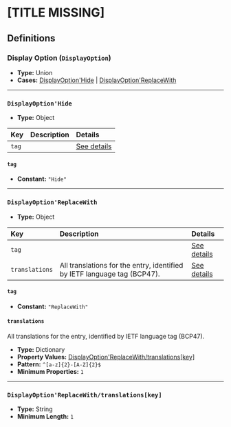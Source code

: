# [TITLE MISSING]

## Definitions

### <a name="DisplayOption"></a> Display Option (`DisplayOption`)

- **Type:** Union
- **Cases:** <a href="#DisplayOption'Hide">DisplayOption'Hide</a> | <a href="#DisplayOption'ReplaceWith">DisplayOption'ReplaceWith</a>

---

### <a name="DisplayOption'Hide"></a> `DisplayOption'Hide`

- **Type:** Object

Key | Description | Details
:-- | :-- | :--
`tag` |  | <a href="#DisplayOption'Hide/tag">See details</a>

#### <a name="DisplayOption'Hide/tag"></a> `tag`

- **Constant:** `"Hide"`

---

### <a name="DisplayOption'ReplaceWith"></a> `DisplayOption'ReplaceWith`

- **Type:** Object

Key | Description | Details
:-- | :-- | :--
`tag` |  | <a href="#DisplayOption'ReplaceWith/tag">See details</a>
`translations` | All translations for the entry, identified by IETF language tag (BCP47). | <a href="#DisplayOption'ReplaceWith/translations">See details</a>

#### <a name="DisplayOption'ReplaceWith/tag"></a> `tag`

- **Constant:** `"ReplaceWith"`

#### <a name="DisplayOption'ReplaceWith/translations"></a> `translations`

All translations for the entry, identified by IETF language tag (BCP47).

- **Type:** Dictionary
- **Property Values:** <a href="#DisplayOption'ReplaceWith/translations[key]">DisplayOption'ReplaceWith/translations[key]</a>
- **Pattern:** `^[a-z]{2}-[A-Z]{2}$`
- **Minimum Properties:** `1`

---

### <a name="DisplayOption'ReplaceWith/translations[key]"></a> `DisplayOption'ReplaceWith/translations[key]`

- **Type:** String
- **Minimum Length:** `1`
